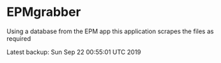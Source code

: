 # EPMgrabber
Using a database from the EPM app this application scrapes the files as required


Latest backup: Sun Sep 22 00:55:01 UTC 2019
